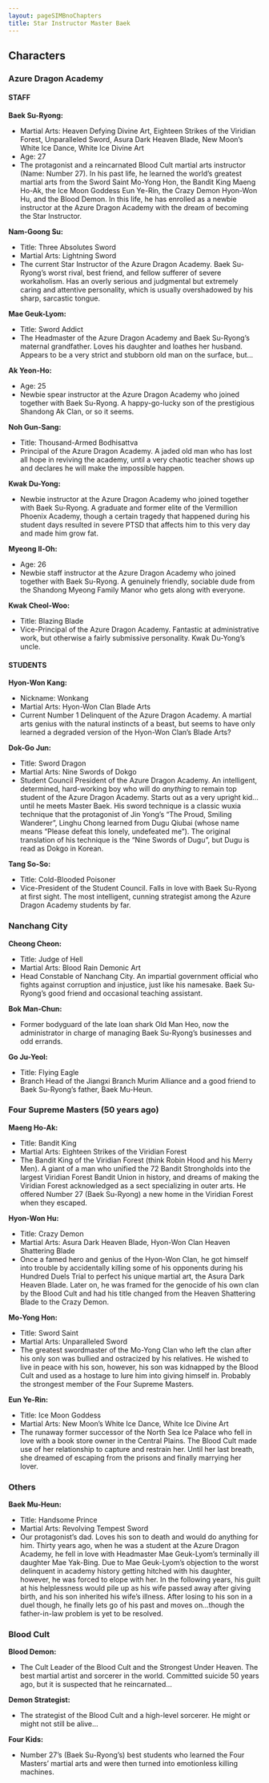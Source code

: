 ```yaml
---
layout: pageSIMBnoChapters
title: Star Instructor Master Baek
---
```


## Characters

### Azure Dragon Academy

#### STAFF

**Baek Su-Ryong:** 

- Martial Arts: Heaven Defying Divine Art, Eighteen Strikes of the Viridian Forest, Unparalleled Sword, Asura Dark Heaven Blade, New Moon’s White Ice Dance, White Ice Divine Art
- Age: 27
- The protagonist and a reincarnated Blood Cult martial arts instructor (Name: Number 27). In his past life, he learned the world’s greatest martial arts from the Sword Saint Mo-Yong Hon, the Bandit King Maeng Ho-Ak, the Ice Moon Goddess Eun Ye-Rin, the Crazy Demon Hyon-Won Hu, and the Blood Demon. In this life, he has enrolled as a newbie instructor at the Azure Dragon Academy with the dream of becoming the Star Instructor.

**Nam-Goong Su:** 

- Title: Three Absolutes Sword
- Martial Arts: Lightning Sword
- The current Star Instructor of the Azure Dragon Academy. Baek Su-Ryong’s worst rival, best friend, and fellow sufferer of severe workaholism. Has an overly serious and judgmental but extremely caring and attentive personality, which is usually overshadowed by his sharp, sarcastic tongue.

**Mae Geuk-Lyom:**

- Title: Sword Addict
- The Headmaster of the Azure Dragon Academy and Baek Su-Ryong’s maternal grandfather. Loves his daughter and loathes her husband. Appears to be a very strict and stubborn old man on the surface, but…

**Ak Yeon-Ho:**

- Age: 25
- Newbie spear instructor at the Azure Dragon Academy who joined together with Baek Su-Ryong. A happy-go-lucky son of the prestigious Shandong Ak Clan, or so it seems.

**Noh Gun-Sang:**

- Title: Thousand-Armed Bodhisattva
- Principal of the Azure Dragon Academy. A jaded old man who has lost all hope in reviving the academy, until a very chaotic teacher shows up and declares he will make the impossible happen.

**Kwak Du-Yong:**

- Newbie instructor at the Azure Dragon Academy who joined together with Baek Su-Ryong. A graduate and former elite of the Vermillion Phoenix Academy, though a certain tragedy that happened during his student days resulted in severe PTSD that affects him to this very day and made him grow fat.

**Myeong Il-Oh:**

- Age: 26
- Newbie staff instructor at the Azure Dragon Academy who joined together with Baek Su-Ryong. A genuinely friendly, sociable dude from the Shandong Myeong Family Manor who gets along with everyone.

**Kwak Cheol-Woo:**

- Title:  Blazing Blade
- Vice-Principal of the Azure Dragon Academy. Fantastic at administrative work, but otherwise a fairly submissive personality. Kwak Du-Yong’s uncle.



#### STUDENTS

**Hyon-Won Kang:**

- Nickname: Wonkang
- Martial Arts: Hyon-Won Clan Blade Arts
- Current Number 1 Delinquent of the Azure Dragon Academy. A martial arts genius with the natural instincts of a beast, but seems to have only learned a degraded version of the Hyon-Won Clan’s Blade Arts?

**Dok-Go Jun:**

- Title: Sword Dragon
- Martial Arts: Nine Swords of Dokgo
- Student Council President of the Azure Dragon Academy. An intelligent, determined, hard-working boy who will do *anything* to remain top student of the Azure Dragon Academy. Starts out as a very upright kid…until he meets Master Baek. His sword technique is a classic wuxia technique that the protagonist of Jin Yong’s “The Proud, Smiling Wanderer”, Linghu Chong learned from Dugu Qiubai (whose name means “Please defeat this lonely, undefeated me”). The original translation of his technique is the “Nine Swords of Dugu”, but Dugu is read as Dokgo in Korean.

**Tang So-So:**

- Title: Cold-Blooded Poisoner
- Vice-President of the Student Council. Falls in love with Baek Su-Ryong at first sight. The most intelligent, cunning strategist among the Azure Dragon Academy students by far.



### Nanchang City

**Cheong Cheon:**

- Title: Judge of Hell
- Martial Arts: Blood Rain Demonic Art
- Head Constable of Nanchang City. An impartial government official who fights against corruption and injustice, just like his namesake. Baek Su-Ryong’s good friend and occasional teaching assistant.

**Bok Man-Chun:**

- Former bodyguard of the late loan shark Old Man Heo, now the administrator in charge of managing Baek Su-Ryong’s businesses and odd errands.

**Go Ju-Yeol:**

- Title: Flying Eagle
- Branch Head of the Jiangxi Branch Murim Alliance and a good friend to Baek Su-Ryong’s father, Baek Mu-Heun.



### Four Supreme Masters (50 years ago)

**Maeng Ho-Ak:**

- Title: Bandit King
- Martial Arts: Eighteen Strikes of the Viridian Forest
- The Bandit King of the Viridian Forest (think Robin Hood and his Merry Men). A giant of a man who unified the 72 Bandit Strongholds into the largest Viridian Forest Bandit Union in history, and dreams of making the Viridian Forest acknowledged as a sect specializing in outer arts. He offered  Number 27 (Baek Su-Ryong) a new home in the Viridian Forest when they escaped.

**Hyon-Won Hu:**

- Title: Crazy Demon
- Martial Arts: Asura Dark Heaven Blade, Hyon-Won Clan Heaven Shattering Blade
- Once a famed hero and genius of the Hyon-Won Clan, he got himself into trouble by accidentally killing some of his opponents during his Hundred Duels Trial to perfect his unique martial art, the Asura Dark Heaven Blade. Later on, he was framed for the genocide of his own clan by the Blood Cult and had his title changed from the Heaven Shattering Blade to the Crazy Demon.

**Mo-Yong Hon:**

- Title: Sword Saint
- Martial Arts: Unparalleled Sword
- The greatest swordmaster of the Mo-Yong Clan who left the clan after his only son was bullied and ostracized by his relatives. He wished to live in peace with his son, however, his son was kidnapped by the Blood Cult and used as a hostage to lure him into giving himself in. Probably the strongest member of the Four Supreme Masters.

**Eun Ye-Rin:**

- Title: Ice Moon Goddess
- Martial Arts: New Moon’s White Ice Dance, White Ice Divine Art
- The runaway former successor of the North Sea Ice Palace who fell in love with a book store owner in the Central Plains. The Blood Cult made use of her relationship to capture and restrain her. Until her last breath, she dreamed of escaping from the prisons and finally marrying her lover.



### Others

**Baek Mu-Heun:**

- Title: Handsome Prince
- Martial Arts: Revolving Tempest Sword
- Our protagonist’s dad. Loves his son to death and would do anything for him. Thirty years ago, when he was a student at the Azure Dragon Academy, he fell in love with Headmaster Mae Geuk-Lyom’s terminally ill daughter Mae Yak-Bing. Due to Mae Geuk-Lyom’s objection to the worst delinquent in academy history getting hitched with his daughter, however, he was forced to elope with her. In the following years, his guilt at his helplessness would pile up as his wife passed away after giving birth, and his son inherited his wife’s illness. After losing to his son in a duel though, he finally lets go of his past and moves on…though the father-in-law problem is yet to be resolved.



### Blood Cult

**Blood Demon:**

- The Cult Leader of the Blood Cult and the Strongest Under Heaven. The best martial artist and sorcerer in the world. Committed suicide 50 years ago, but it is suspected that he reincarnated…

**Demon Strategist:**

- The strategist of the Blood Cult and a high-level sorcerer. He might or might not still be alive…

**Four Kids:**

- Number 27’s (Baek Su-Ryong’s) best students who learned the Four Masters’ martial arts and were then turned into emotionless killing machines.
